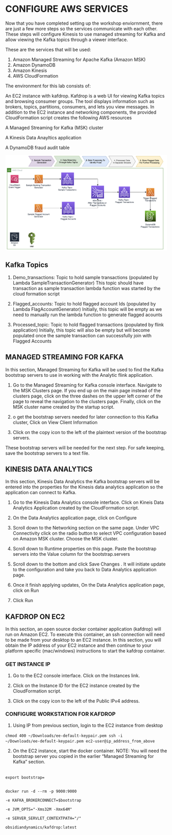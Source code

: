 # CONFIGURE AWS SERVICES

Now that you have completed setting up the workshop enviornment, there are just a few more steps so the services communicate with each other. These steps will configure Kinesis to use managed streaming for Kafka and allow viewing the Kafka topics through a viewer interface.

These are the services that will be used:

1. Amazon Managed Streaming for Apache Kafka (Amazon MSK)
2. Amazon DynamoDB
3. Amazon Kinesis
4. AWS CloudFormation

The environment for this lab consists of:

An EC2 instance with kafdrop.
Kafdrop is a web UI for viewing Kafka topics and browsing consumer groups. The tool displays information such as brokers, topics, partitions, consumers, and lets you view messages.
In addition to the EC2 instance and networking components, the provided CloudFormation script creates the following AWS resources

A Managed Streaming for Kafka (MSK) cluster

A Kinesis Data Anayltics application

A DynamoDB fraud audit table

![arch](FraudFlinkDynamoArchitecture.jpeg)

## Kafka Topics
1. Demo_transactions: Topic to hold sample transactions (populated by Lambda SampleTransactionGenerator)
This topic should have transaction as sample transaction lambda function was started by the cloud formation script

2. Flagged_accounts: Topic to hold flagged account Ids (populated by Lambda FlagAccountGenerator)
Initially, this topic will be empty as we need to manually run the lambda function to generate flagged acounts

3. Processed_topic: Topic to hold flagged transactions (populated by flink application)
Initially, this topic will also be empty but will become populated once the sample transaction can successfully join with Flagged Accounts


## MANAGED STREAMING FOR KAFKA
In this section, Managed Streaming for Kafka will be used to find the Kafka bootstrap servers to use in working with the Analytic flink application.

1. Go to the Managed Streaming for Kafka console interface. Navigate to the MSK Clusters page. If you end up on the main page instead of the clusters page, click on the three dashes on the upper left corner of the page to reveal the navigation to the clusters page. Finally, click on the MSK cluster name created by the startup script.


2. o get the bootstrap servers needed for later connection to this Kafka cluster, Click on View Client Information


3. Click on the copy icon to the left of the plaintext version of the bootstrap servers.




These bootstrap servers will be needed for the next step. For safe keeping, save the bootstrap servers to a text file.

## KINESIS DATA ANALYTICS
In this section, Kinesis Data Analytics the Kafka bootstrap servers will be entered into the properties for the Kinesis data analytics application so the application can connect to Kafka.

1. Go to the Kinesis Data Analytics console interface. Click on Kineis Data Analytics Application created by the CloudFormation script.


2. On the Data Analytics application page, click on Configure


3. Scroll down to the Networking section on the same page. Under VPC Connectivity click on the radio button to select VPC configuration based on Amazon MSK cluster. Choose the MSK cluster.


4. Scroll down to Runtime properties on this page. Paste the bootstrap servers into the Value column for the bootstrap.servers


5. Scroll down to the bottom and click Save Changes . It will initiate update to the configuration and take you back to Data Analytics application page.

6. Once it finish applying updates, On the Data Analytics application page, click on Run


7. Click Run

## KAFDROP ON EC2
In this section, an open source docker container application (kafdrop) will run on Amazon EC2. To execute this container, an ssh connection will need to be made from your desktop to an EC2 instance.
In this section, you will obtain the IP address of your EC2 instance and then continue to your platform specific (mac/windows) instructions to start the kafdrop container.

### GET INSTANCE IP

1. Go to the EC2 console interface. Click on the Instances link.

2. Click on the Instance ID for the EC2 instance created by the CloudFormation script.

3. Click on the copy icon to the left of the Public IPv4 address.

### CONFIGURE WORKSTATION FOR KAFDROP

1. Using IP from previous section, login to the EC2 instance from desktop

<code>chmod 400 ~/Downloads/ee-default-keypair.pem
ssh -i ~/Downloads/ee-default-keypair.pem ec2-user@ip_address_from_above
</code>

2. On the EC2 instance, start the docker container. NOTE: You will need the bootstrap server you copied in the earlier “Managed Streaming for Kafka” section.
<code>
export bootstrap=<Paste MSK Bootstrap String>

docker run -d --rm -p 9000:9000 \
-e KAFKA_BROKERCONNECT=$bootstrap \
-e JVM_OPTS="-Xms32M -Xmx64M" \
-e SERVER_SERVLET_CONTEXTPATH="/" \
obsidiandynamics/kafdrop:latest

</code>












